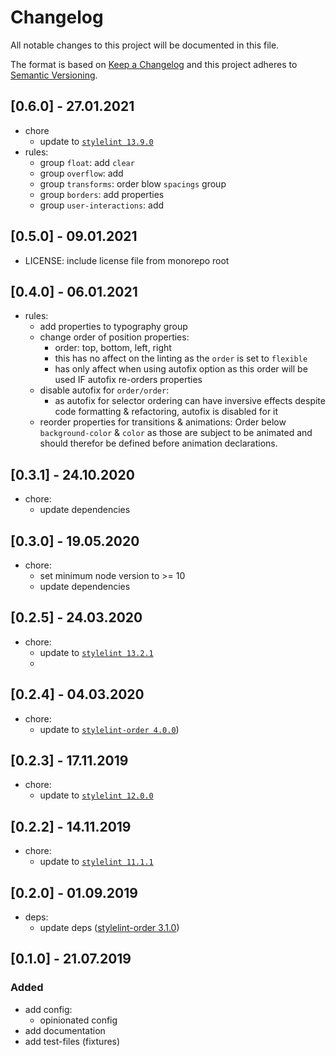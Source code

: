 # Changelog
All notable changes to this project will be documented in this file.

The format is based on [Keep a Changelog](http://keepachangelog.com/en/1.0.0/)
and this project adheres to [Semantic Versioning](http://semver.org/spec/v2.0.0.html).

## [0.6.0] - 27.01.2021
- chore
  - update to [`stylelint 13.9.0`](https://github.com/stylelint/stylelint/blob/master/CHANGELOG.md#1390)
- rules:
  - group `float`: add `clear`
  - group `overflow`: add
  - group `transforms`: order blow `spacings` group
  - group `borders`: add properties
  - group `user-interactions`: add

## [0.5.0] - 09.01.2021
- LICENSE: include license file from monorepo root

## [0.4.0] - 06.01.2021
- rules:
  - add properties to typography group
  - change order of position properties:
    - order: top, bottom, left, right
    - this has no affect on the linting as the `order` is set to `flexible`
    - has only affect when using autofix option as this order will be used    IF autofix re-orders properties
  - disable autofix for `order/order`:
    - as autofix for selector ordering can have inversive effects despite 
    code formatting & refactoring, autofix is disabled for it
  - reorder properties for transitions & animations:
    Order below `background-color` & `color` as those are subject
    to be animated and should therefor be defined
    before animation declarations.
## [0.3.1] - 24.10.2020
- chore:
  - update dependencies

## [0.3.0] - 19.05.2020
- chore:
  - set minimum node version to >= 10
  - update dependencies

## [0.2.5] - 24.03.2020
- chore:
  - update to [`stylelint 13.2.1`](https://github.com/stylelint/stylelint/blob/master/CHANGELOG.md#1321)
  - 
## [0.2.4] - 04.03.2020
- chore:
  - update to [`stylelint-order 4.0.0`](https://github.com/hudochenkov/stylelint-order/blob/master/CHANGELOG.md#400))

## [0.2.3] - 17.11.2019
- chore:
  - update to [`stylelint 12.0.0`](https://github.com/stylelint/stylelint/blob/master/CHANGELOG.md#1200)

## [0.2.2] - 14.11.2019
- chore:
  - update to [`stylelint 11.1.1`](https://github.com/stylelint/stylelint/blob/master/CHANGELOG.md#1111)

## [0.2.0] - 01.09.2019
- deps:
  - update deps ([stylelint-order 3.1.0](https://github.com/hudochenkov/stylelint-order/blob/master/CHANGELOG.md#310))

## [0.1.0] - 21.07.2019

### Added
- add config:
  - opinionated config
- add documentation
- add test-files (fixtures)
